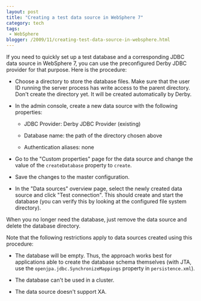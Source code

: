 ```yaml
---
layout: post
title: "Creating a test data source in WebSphere 7"
category: tech
tags:
 - WebSphere
blogger: /2009/11/creating-test-data-source-in-websphere.html
---
```


If you need to quickly set up a test database and a corresponding JDBC data source in WebSphere 7,
you can use the preconfigured Derby JDBC provider for that purpose. Here is the procedure:

*   Choose a directory to store the database files. Make sure that the user ID running the server
    process has write access to the parent directory. Don't create the directory yet. It will be
    created automatically by Derby.

*   In the admin console, create a new data source with the following properties:

    *   JDBC Provider: Derby JDBC Provider (existing)
    
    *   Database name: the path of the directory chosen above
    
    *   Authentication aliases: none
    
*   Go to the "Custom properties" page for the data source and change the value of the
    `createDatabase` property to `create`.

*   Save the changes to the master configuration.

*   In the "Data sources" overview page, select the newly created data source and click
    "Test connection". This should create and start the database (you can verify this by looking
    at the configured file system directory).

When you no longer need the database, just remove the data source and delete the database directory.

Note that the following restrictions apply to data sources created using this procedure:

*   The database will be empty. Thus, the approach works best for applications able to create the
    database schema themselves (with JTA, use the `openjpa.jdbc.SynchronizeMappings` property in 
    `persistence.xml`).

*   The database can't be used in a cluster.

*   The data source doesn't support XA.
